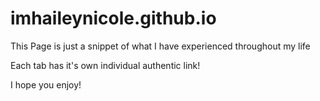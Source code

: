 # imhaileynicole.github.io
This Page is just a snippet of what I have experienced throughout my life

Each tab has it's own individual authentic link!

I hope you enjoy!